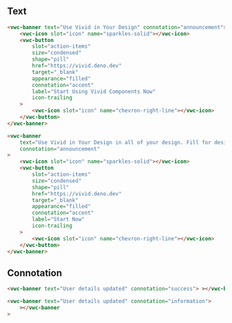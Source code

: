 ## Text

<docs-do-dont no-gutters headline="Avoid long sentences in the Banner">

<docs-do>

```html preview example
<vwc-banner text="Use Vivid in Your Design" connotation="announcement">
	<vwc-icon slot="icon" name="sparkles-solid"></vwc-icon>
	<vwc-button
		slot="action-items"
		size="condensed"
		shape="pill"
		href="https://vivid.deno.dev"
		target="_blank"
		appearance="filled"
		connotation="accent"
		label="Start Using Vivid Components Now"
		icon-trailing
	>
		<vwc-icon slot="icon" name="chevron-right-line"></vwc-icon>
	</vwc-button>
</vwc-banner>
```

</docs-do>

<docs-do dont>

```html preview example
<vwc-banner
	text="Use Vivid in Your Design in all of your design. Fill for designers and for developers as well"
	connotation="announcement"
>
	<vwc-icon slot="icon" name="sparkles-solid"></vwc-icon>
	<vwc-button
		slot="action-items"
		size="condensed"
		shape="pill"
		href="https://vivid.deno.dev"
		target="_blank"
		appearance="filled"
		connotation="accent"
		label="Start Now"
		icon-trailing
	>
		<vwc-icon slot="icon" name="chevron-right-line"></vwc-icon>
	</vwc-button>
</vwc-banner>
```

</docs-do>
</docs-do-dont>

## Connotation

<docs-do-dont no-gutters headline="Use the banner connotation according to its purpose">

<docs-do>

```html preview example
<vwc-banner text="User details updated" connotation="success"> ></vwc-banner>
```

</docs-do>

<docs-do dont>

```html preview example
<vwc-banner text="User details updated" connotation="information">
	></vwc-banner
>
```

</docs-do>
</docs-do-dont>
